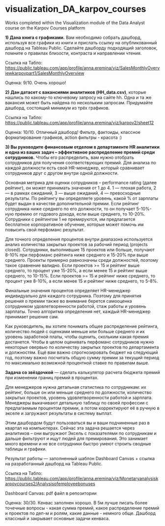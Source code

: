 # visualization_DA_karpov_courses
Works completed within the Visualization module of the Data Analyst course on the Karpov Courses platform

**1) Дана книга с графиками.** Вам необходимо собрать дашборд, используя все графики из книги и прислать ссылку на опубликованный дашборд на Tableau Public. Сделайте дашборду подходящий заголовок, помните о правилах близости, контраста и направлении чтения.

Ссылка на Табло: 
https://public.tableau.com/app/profile/anna.eremina/viz/SalesMonthlyOverviewkarpovpart1/SalesMonthlyOverview

Оценка: 9/10. Очень хорошо!

**2) Дан датасет с вакансиями аналитиков (HH_data.csv)**, которые нашлись по какому-то ключевому запросу на сайте hh. Одна и та же вакансия может быть найдена по нескольким запросам. Придумайте дашборд, состоящий минимум из трёх графиков.

Ссылка на Табло:
https://public.tableau.com/app/profile/anna.eremina/viz/karpov2/sheet12

Оценка: 10/10. Отличный дашборд! Фильтр, фактоиды, классное форматирование графиков, action фильтры - красота :)

**3) Вы руководите финансовым отделом в департаменте HR аналитики и одна из ваших задач – эффективное распределение премий среди сотрудников.**
Чтобы его распределить, вам нужно отобрать сотрудников для получения соответствующих премий. Для анализа по каждой должности есть свой HR-менеджер, который сравнивает сотрудников друг с другом внутри одной должности.

Основная метрика для оценки сотрудников – performance rating (далее рейтинг), он может принимать значения от 1 до 4. 1 — плохая работа, 2 — в рамках ожиданий, 3 — выше ожиданий, 4 — превосходные результаты. По рейтингу вы определяете уровень, какой % от зарплаты будет выдан в качестве дополнительной премии. Если рейтинг сотрудника ниже среднего по его должности, то он получает 5-10%-ную премию от годового дохода, если выше среднего, то 10-20%. Сотрудники с рейтингом 1 не премируются, им предлагается бесплатное корпоративное обучение, которые может помочь им повысить свой перфоманс результат. 

Для точного определения процентов внутри диапазона используется анализ количества закрытых проектов за рабочий период (projects closed). Сотрудники, выполнившие 15 проектов или больше, получают 8-10% при перфоманс рейтинга ниже среднего и 15-20% при выше среднего. Проекты примерно равнозначны среди должностей, поэтому такое сравнение валидно. Если проектов >= 15 и рейтинг выше среднего, то процент уже 15-20%, а если менее 15 и рейтинг выше среднего, то 10-15%. Если проектов >= 15 и рейтинг ниже среднего, то процент уже 8-10%, а если менее 15 и рейтинг ниже среднего, то 5-8%.

Финальные значения процентов определяет HR-менеджер индивидуально для каждого сотрудника. Поэтому для принятия решения о премии также во внимание берется самооценка сотрудником удовлетворенности работой, стаж работы и уровень зарплаты. Точно алгоритма определения нет, каждый HR-менеджер принимает решение сам.

Как руководитель, вы хотите понимать общее распределение рейтинга, количество людей с оценками меньше или больше среднего и их уровень заработной платы, чтобы оценить, скольким какая премия достанется. Чтобы в целом оценивать перфоманс сотрудников нужно некоторые овервью по количеству закрытых проектов по департамента и должностям. Ещё вам важно спрогнозировать бюджет на следующий год, поэтому важно посчитать общую сумму премии за текущий период по максимально возможной процентной ставке по правилам выше. 

**Задача со звёздочкой** — сделать калькулятор расчета бюджета премий при изменении границ премий в процентах.

Для менеджеров нужна детальная статистика по сотрудникам: их рейтинг, больше он или меньше среднего по должности, количество закрытых проектов, уровень удовлетворенности работой и зарплата. Менеджеры выкачивают детальную таблицу по своей профессии с предлагаемым процентом премии, а потом корректируют её в ручную в экселе и загружают результаты в систему выплат.

Этим дашбордом будут пользоваться вы и ваши подчиненные раз в квартал на компьютерах. Сейчас эта задача решается через аналитиков – они выгружают Эксель с показателями по сотрудникам и дальше фильтруют и ищут людей для премирования. Это занимает много времени и не все сотрудники быстро умеют строить сводные таблицы и графики.

Результат работы — заполненный шаблон Dashboard Canvas + ссылка на разработанный дашборд на Tableau Public.

Ссылка на Табло:
https://public.tableau.com/app/profile/anna.eremina/viz/Monetaryanalysiskarpovcourses2/Analysisofemployeebonuses

Dashboard Canvas: pdf файл в репозитории

Оценка: 30/30. Кенвас заполнен хорошо. В 5м лучше писать более точечные вопросы - какая сумма премий, какое распределение премий и проектов по деп-м и ролям, какие данные - немного обще. Дашборд классный и закрывает основные задачи кенваса.

